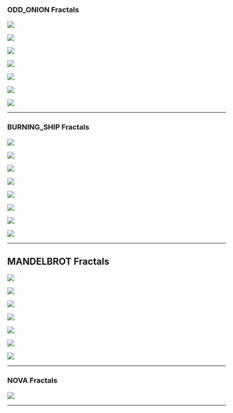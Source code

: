### ODD\_ONION Fractals ###


[![](https://frex-app.googlecode.com/git/materials/examples/odd_onion_1.png)](https://frex-app.googlecode.com/git/materials/examples/odd_onion_1.frex)

[![](https://frex-app.googlecode.com/git/materials/examples/odd_onion_2.png)](https://frex-app.googlecode.com/git/materials/examples/odd_onion_2.frex)

[![](https://frex-app.googlecode.com/git/materials/examples/odd_onion_3.png)](https://frex-app.googlecode.com/git/materials/examples/odd_onion_3.frex)

[![](https://frex-app.googlecode.com/git/materials/examples/odd_onion_4.png)](https://frex-app.googlecode.com/git/materials/examples/odd_onion_4.frex)

[![](https://frex-app.googlecode.com/git/materials/examples/odd_onion_5.png)](https://frex-app.googlecode.com/git/materials/examples/odd_onion_5.frex)

[![](https://frex-app.googlecode.com/git/materials/examples/odd_onion_6.png)](https://frex-app.googlecode.com/git/materials/examples/odd_onion_6.frex)

[![](https://frex-app.googlecode.com/git/materials/examples/odd_onion_7.png)](https://frex-app.googlecode.com/git/materials/examples/odd_onion_7.frex)


---


### BURNING\_SHIP Fractals ###

[![](https://frex-app.googlecode.com/git/materials/examples/burning_ship_2.png)](https://frex-app.googlecode.com/git/materials/examples/burning_ship_2.frex)

[![](https://frex-app.googlecode.com/git/materials/examples/burning_ship_3.png)](https://frex-app.googlecode.com/git/materials/examples/burning_ship_3.frex)

[![](https://frex-app.googlecode.com/git/materials/examples/burning_ship_4.png)](https://frex-app.googlecode.com/git/materials/examples/burning_ship_4.frex)

[![](https://frex-app.googlecode.com/git/materials/examples/burning_ship_5.png)](https://frex-app.googlecode.com/git/materials/examples/burning_ship_5.frex)

[![](https://frex-app.googlecode.com/git/materials/examples/burning_ship_6.png)](https://frex-app.googlecode.com/git/materials/examples/burning_ship_6.frex)

[![](https://frex-app.googlecode.com/git/materials/examples/burning_ship_7.png)](https://frex-app.googlecode.com/git/materials/examples/burning_ship_7.frex)

[![](https://frex-app.googlecode.com/git/materials/examples/burning_ship_8.png)](https://frex-app.googlecode.com/git/materials/examples/burning_ship_8.frex)

[![](https://frex-app.googlecode.com/git/materials/examples/burning_ship_9.png)](https://frex-app.googlecode.com/git/materials/examples/burning_ship_9.frex)



---


## MANDELBROT Fractals ##

[![](https://frex-app.googlecode.com/git/materials/examples/mandelbrot_1.png)](https://frex-app.googlecode.com/git/materials/examples/mandelbrot_1.frex)

[![](https://frex-app.googlecode.com/git/materials/examples/mandelbrot_2.png)](https://frex-app.googlecode.com/git/materials/examples/mandelbrot_2.frex)

[![](https://frex-app.googlecode.com/git/materials/examples/mandelbrot_3.png)](https://frex-app.googlecode.com/git/materials/examples/mandelbrot_3.frex)

[![](https://frex-app.googlecode.com/git/materials/examples/mandelbrot_4.png)](https://frex-app.googlecode.com/git/materials/examples/mandelbrot_4.frex)

[![](https://frex-app.googlecode.com/git/materials/examples/mandelbrot_5.png)](https://frex-app.googlecode.com/git/materials/examples/mandelbrot_5.frex)

[![](https://frex-app.googlecode.com/git/materials/examples/mandelbrot_6.png)](https://frex-app.googlecode.com/git/materials/examples/mandelbrot_6.frex)

[![](https://frex-app.googlecode.com/git/materials/examples/mandelbrot_7.png)](https://frex-app.googlecode.com/git/materials/examples/mandelbrot_7.frex)


---


### NOVA Fractals ###

[![](https://frex-app.googlecode.com/git/materials/examples/nova_1.png)](https://frex-app.googlecode.com/git/materials/examples/nova_1.frex)


---
